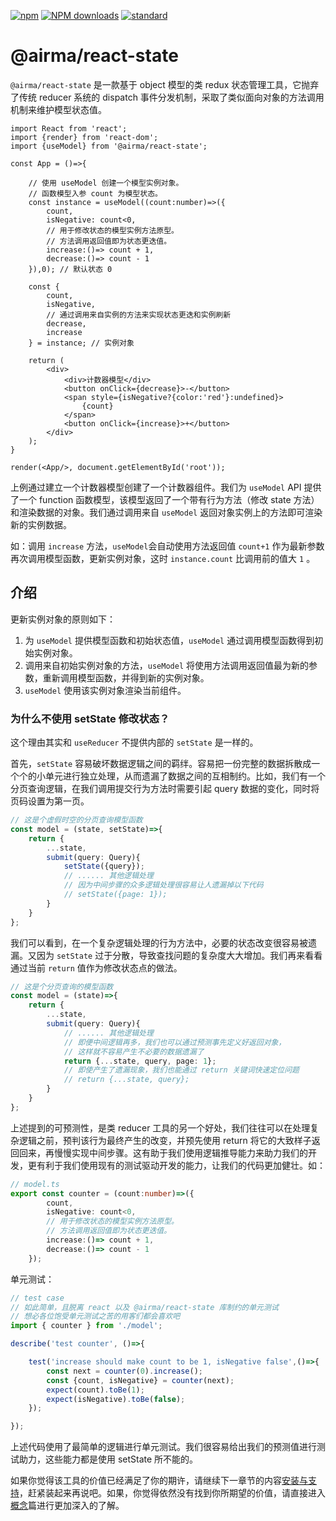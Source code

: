 [![npm][npm-image]][npm-url]
[![NPM downloads][npm-downloads-image]][npm-url]
[![standard][standard-image]][standard-url]

[npm-image]: https://img.shields.io/npm/v/%40airma/react-state.svg?style=flat-square
[npm-url]: https://www.npmjs.com/package/%40airma/react-state
[standard-image]: https://img.shields.io/badge/code%20style-standard-brightgreen.svg?style=flat-square
[standard-url]: http://npm.im/standard
[npm-downloads-image]: https://img.shields.io/npm/dm/%40airma/react-state.svg?style=flat-square

# @airma/react-state

`@airma/react-state` 是一款基于 object 模型的类 redux 状态管理工具，它抛弃了传统 reducer 系统的 dispatch 事件分发机制，采取了类似面向对象的方法调用机制来维护模型状态值。

```tsx
import React from 'react';
import {render} from 'react-dom';
import {useModel} from '@airma/react-state';

const App = ()=>{

    // 使用 useModel 创建一个模型实例对象。
    // 函数模型入参 count 为模型状态。
    const instance = useModel((count:number)=>({
        count,
        isNegative: count<0,
        // 用于修改状态的模型实例方法原型。
        // 方法调用返回值即为状态更迭值。
        increase:()=> count + 1,
        decrease:()=> count - 1
    }),0); // 默认状态 0

    const {
        count, 
        isNegative,
        // 通过调用来自实例的方法来实现状态更迭和实例刷新
        decrease, 
        increase
    } = instance; // 实例对象

    return (
        <div>
            <div>计数器模型</div>
            <button onClick={decrease}>-</button>
            <span style={isNegative?{color:'red'}:undefined}>
                {count}
            </span>
            <button onClick={increase}>+</button>
        </div>
    );
}

render(<App/>, document.getElementById('root'));
```

上例通过建立一个计数器模型创建了一个计数器组件。我们为 `useModel` API 提供了一个 function 函数模型，该模型返回了一个带有行为方法（修改 state 方法）和渲染数据的对象。我们通过调用来自 `useModel` 返回对象实例上的方法即可渲染新的实例数据。

如：调用 `increase` 方法，`useModel`会自动使用方法返回值 `count+1` 作为最新参数再次调用模型函数，更新实例对象，这时 `instance.count` 比调用前的值大 `1` 。

## 介绍

更新实例对象的原则如下：

1. 为 `useModel` 提供模型函数和初始状态值，`useModel` 通过调用模型函数得到初始实例对象。
2. 调用来自初始实例对象的方法，`useModel` 将使用方法调用返回值最为新的参数，重新调用模型函数，并得到新的实例对象。
3. `useModel` 使用该实例对象渲染当前组件。

### 为什么不使用 setState 修改状态？

这个理由其实和 `useReducer` 不提供内部的 `setState` 是一样的。

首先，`setState` 容易破坏数据逻辑之间的羁绊。容易把一份完整的数据拆散成一个个的小单元进行独立处理，从而遗漏了数据之间的互相制约。比如，我们有一个分页查询逻辑，在我们调用提交行为方法时需要引起 query 数据的变化，同时将页码设置为第一页。

```ts
// 这是个虚假时空的分页查询模型函数
const model = (state, setState)=>{
    return {
        ...state,
        submit(query: Query){
            setState({query});
            // ...... 其他逻辑处理
            // 因为中间步骤的众多逻辑处理很容易让人遗漏掉以下代码
            // setState({page: 1});
        }
    }
};
```

我们可以看到，在一个复杂逻辑处理的行为方法中，必要的状态改变很容易被遗漏。又因为 `setState` 过于分散，导致查找问题的复杂度大大增加。我们再来看看通过当前 `return` 值作为修改状态点的做法。

```ts
// 这是个分页查询的模型函数
const model = (state)=>{
    return {
        ...state,
        submit(query: Query){
            // ...... 其他逻辑处理
            // 即便中间逻辑再多，我们也可以通过预测事先定义好返回对象，
            // 这样就不容易产生不必要的数据遗漏了
            return {...state, query, page: 1};
            // 即使产生了遗漏现象，我们也能通过 return 关键词快速定位问题
            // return {...state, query};
        }
    }
};
```

上述提到的可预测性，是类 reducer 工具的另一个好处，我们往往可以在处理复杂逻辑之前，预判该行为最终产生的改变，并预先使用 return 将它的大致样子返回回来，再慢慢实现中间步骤。这有助于我们使用逻辑推导能力来助力我们的开发，更有利于我们使用现有的测试驱动开发的能力，让我们的代码更加健壮。如：

```ts
// model.ts
export const counter = (count:number)=>({
        count,
        isNegative: count<0,
        // 用于修改状态的模型实例方法原型。
        // 方法调用返回值即为状态更迭值。
        increase:()=> count + 1,
        decrease:()=> count - 1
    });
```

单元测试：

```ts
// test case
// 如此简单，且脱离 react 以及 @airma/react-state 库制约的单元测试
// 想必各位饱受单元测试之苦的用客们都会喜欢吧
import { counter } from './model';

describe('test counter', ()=>{

    test('increase should make count to be 1, isNegative false',()=>{
        const next = counter(0).increase();
        const {count, isNegative} = counter(next);
        expect(count).toBe(1);
        expect(isNegative).toBe(false);
    });

});
```

上述代码使用了最简单的逻辑进行单元测试。我们很容易给出我们的预测值进行测试助力，这些能力都是使用 setState 所不能的。

如果你觉得该工具的价值已经满足了你的期许，请继续下一章节的内容[安装与支持](/zh/react-state/install.md)，赶紧装起来再说吧。如果，你觉得依然没有找到你所期望的价值，请直接进入[概念](/zh/react-state/concepts.md)篇进行更加深入的了解。